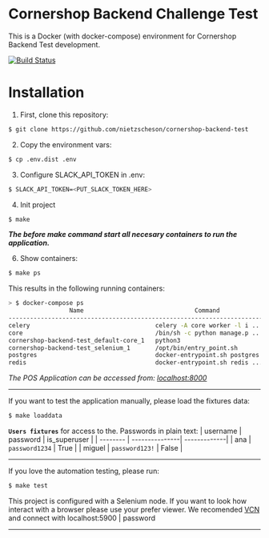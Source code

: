 Cornershop Backend Challenge Test
==============

This is a Docker (with docker-compose) environment for Cornershop Backend Test development.

[![Build Status](https://github.com/nietzscheson/cornershop-backend-test/workflows/Build/badge.svg)](https://github.com/nietzscheson/cornershop-backend-test/actions)

# Installation

1. First, clone this repository:

```bash
$ git clone https://github.com/nietzscheson/cornershop-backend-test
```

2. Copy the environment vars:

```bash
$ cp .env.dist .env
```
3. Configure SLACK_API_TOKEN in .env:

```bash
$ SLACK_API_TOKEN=<PUT_SLACK_TOKEN_HERE>
```
4. Init project
```bash
$ make
```
***The before make command start all necesary containers to run the application.***

6. Show containers:
```bash
$ make ps
```
This results in the following running containers:

```bash
> $ docker-compose ps
                 Name                               Command               State                                          Ports
---------------------------------------------------------------------------------------------------------------------------------------------------------------------
celery                                   celery -A core worker -l i ...   Up
core                                     /bin/sh -c python manage.p ...   Up       0.0.0.0:8000->8000/tcp,:::8000->8000/tcp
cornershop-backend-test_default-core_1   python3                          Exit 0
cornershop-backend-test_selenium_1       /opt/bin/entry_point.sh          Up       0.0.0.0:4444->4444/tcp,:::4444->4444/tcp, 0.0.0.0:5900->5900/tcp,:::5900->5900/tcp
postgres                                 docker-entrypoint.sh postgres    Up       0.0.0.0:5432->5432/tcp,:::5432->5432/tcp
redis                                    docker-entrypoint.sh redis ...   Up       0.0.0.0:6379->6379/tcp,:::6379->6379/tcp
```
*The POS Application can be accessed from: [localhost:8000](http://localhost:8000)*
___

If you want to test the application manually, please load the fixtures data:
```bash
$ make loaddata
```
**`Users fixtures`** for access to the. Passwords in plain text:
| username | password       | is_superuser |
| -------- | ---------------| -------------|
| ana      | `password1234` | True         |
| miguel   | `password123!` | False        |
___
If you love the automation testing, please run:
```bash
$ make test
```
This project is configured with a Selenium node. If you want to look how interact with a browser please use your prefer viewer. We recomended [VCN](https://www.realvnc.com/es/connect/download/viewer/) and connect with localhost:5900 | password
___
